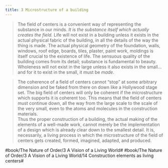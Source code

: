 ```yaml
---
title: 3 Microstructure of a building
---
```


> The field of centers is a convenient way of representing the substance in our minds. *It is the substance itself which actually creates the field.* Life will not exist in a building unless it exists in the actual physical fabric of the building, in all the details of the way the thing is made. The actual physical geometry of the foundation, walls, windows, roof edge, boards, tiles, plaster, paint work, moldings is itself crucial to the existence of life. The sensuous quality of the building comes from its detail; substance is fundamental to beauty. Wholeness will not exist in the large unless it also exists in the small… and for it to exist in the small, it must be *made*.  

> The coherence of a field of centers cannot “stop” at some arbitrary dimension and be faked from there on down like a Hollywood stage set. The big field of centers will only be coherent if the microstructure which supports it is coherent too. This means that the field of centers must continue down, all the way from the large scale to the scale of the very small, even to the atoms and molecules in the construction materials.  
> Thus the proper construction of a building, the actual making of the elements of a well-made work, cannot merely be the implementation of a design which is already clear down to the smallest detail. It is, necessarily, a living process in which the microstructure of the field of centers gets created, formed, imagined, adapted, and produced.  

#book/The Nature of Order/3 A Vision of a Living World# #book/The Nature of Order/3 A Vision of a Living World/14 Construction elements as living centers#